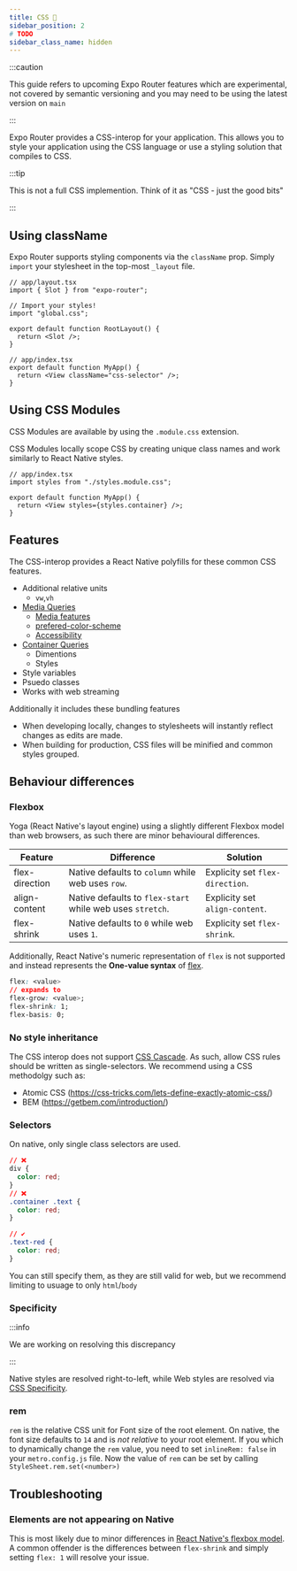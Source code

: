```yaml
---
title: CSS 🧪
sidebar_position: 2
# TODO
sidebar_class_name: hidden
---
```


:::caution

This guide refers to upcoming Expo Router features which are experimental, not covered by semantic versioning and you may need to be using the latest version on `main`

:::

Expo Router provides a CSS-interop for your application. This allows you to style your application using the CSS language or use a styling solution that compiles to CSS.

:::tip

This is not a full CSS implemention. Think of it as "CSS - just the good bits"

:::

## Using className

Expo Router supports styling components via the `className` prop. Simply `import` your stylesheet in the top-most `_layout` file.

```tsx
// app/layout.tsx
import { Slot } from "expo-router";

// Import your styles!
import "global.css";

export default function RootLayout() {
  return <Slot />;
}
```

```tsx
// app/index.tsx
export default function MyApp() {
  return <View className="css-selector" />;
}
```

## Using CSS Modules

CSS Modules are available by using the `.module.css` extension.

CSS Modules locally scope CSS by creating unique class names and work similarly to React Native styles.

```tsx
// app/index.tsx
import styles from "./styles.module.css";

export default function MyApp() {
  return <View styles={styles.container} />;
}
```

## Features

The CSS-interop provides a React Native polyfills for these common CSS features.

- Additional relative units
  - `vw`,`vh`
- [Media Queries](https://developer.mozilla.org/en-US/docs/Web/CSS/Media_Queries/Using_media_queries)
  - [Media features](https://developer.mozilla.org/en-US/docs/Web/CSS/Media_Queries/Using_media_queries#targeting_media_features)
  - [prefered-color-scheme](https://developer.mozilla.org/en-US/docs/Web/CSS/@media/prefers-color-scheme)
  - [Accessibility](https://developer.mozilla.org/en-US/docs/Web/CSS/Media_Queries/Using_Media_Queries_for_Accessibility)
- [Container Queries](https://developer.mozilla.org/en-US/docs/Web/CSS/CSS_Container_Queries)
  - Dimentions
  - Styles
- Style variables
- Psuedo classes
- Works with web streaming

Additionally it includes these bundling features

- When developing locally, changes to stylesheets will instantly reflect changes as edits are made.
- When building for production, CSS files will be minified and common styles grouped.

## Behaviour differences

### Flexbox

Yoga (React Native's layout engine) using a slightly different Flexbox model than web browsers, as such there are minor behavioural differences.

| Feature        | Difference                                                | Solution                        |
| -------------- | --------------------------------------------------------- | ------------------------------- |
| flex-direction | Native defaults to `column` while web uses `row`.         | Explicity set `flex-direction`. |
| align-content  | Native defaults to `flex-start` while web uses `stretch`. | Explicity set `align-content`.  |
| flex-shrink    | Native defaults to `0` while web uses `1`.                | Explicity set `flex-shrink`.    |

Additionally, React Native's numeric representation of `flex` is not supported and instead represents the **One-value syntax** of [flex](https://developer.mozilla.org/en-US/docs/Web/CSS/flex).

```css
flex: <value>
// expands to
flex-grow: <value>;
flex-shrink: 1;
flex-basis: 0;
```

### No style inheritance

The CSS interop does not support [CSS Cascade](https://developer.mozilla.org/en-US/docs/Web/CSS/Cascade). As such, allow CSS rules should be written as single-selectors. We recommend using a CSS methodolgy such as:

- Atomic CSS (https://css-tricks.com/lets-define-exactly-atomic-css/)
- BEM (https://getbem.com/introduction/)

### Selectors

On native, only single class selectors are used.

```css
// ❌
div {
  color: red;
}
// ❌
.container .text {
  color: red;
}

// ✔️
.text-red {
  color: red;
}
```

You can still specify them, as they are still valid for web, but we recommend limiting to usuage to only `html`/`body`

### Specificity

:::info

We are working on resolving this discrepancy

:::

Native styles are resolved right-to-left, while Web styles are resolved via [CSS Specificity](https://developer.mozilla.org/en-US/docs/Web/CSS/Specificity).

### rem

`rem` is the relative CSS unit for Font size of the root element. On native, the font size defaults to `14` and is _not relative_ to your root element. If you which to dynamically change the `rem` value, you need to set `inlineRem: false` in your `metro.config.js` file. Now the value of `rem` can be set by calling `StyleSheet.rem.set(<number>)`

## Troubleshooting

### Elements are not appearing on Native

This is most likely due to minor differences in [React Native's flexbox model](#flexbox). A common offender is the differences between `flex-shrink` and simply setting `flex: 1` will resolve your issue.
